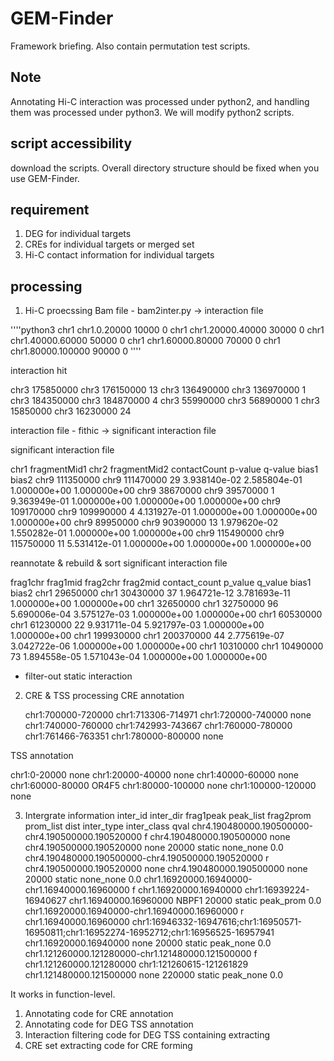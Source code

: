 # GEM-Finder
Framework briefing. Also contain permutation test scripts.

Note
----
Annotating Hi-C interaction was processed under python2, and handling them was processed under python3. We will modify python2 scripts. 

script accessibility
--------------------
download the scripts. Overall directory structure should be fixed when you use GEM-Finder.

requirement
-----------
1) DEG for individual targets
2) CREs for individual targets or merged set
3) Hi-C contact information for individual targets

processing
----------
1. Hi-C proecssing
Bam file - bam2inter.py -> interaction file

''''python3
chr1    chr1.0.20000    10000   0
chr1    chr1.20000.40000        30000   0
chr1    chr1.40000.60000        50000   0
chr1    chr1.60000.80000        70000   0
chr1    chr1.80000.100000       90000   0
''''

interaction hit

   chr3    175850000       chr3    176150000       13
   chr3    136490000       chr3    136970000       1
   chr3    184350000       chr3    184870000       4
   chr3    55990000        chr3    56890000        1
   chr3    15850000        chr3    16230000        24

interaction file - fithic -> significant interaction file

significant interaction file

   chr1    fragmentMid1    chr2    fragmentMid2    contactCount    p-value q-value bias1   bias2
   chr9    111350000       chr9    111470000       29      3.938140e-02    2.585804e-01    1.000000e+00    1.000000e+00
   chr9    38670000        chr9    39570000        1       9.363949e-01    1.000000e+00    1.000000e+00    1.000000e+00
   chr9    109170000       chr9    109990000       4       4.131927e-01    1.000000e+00    1.000000e+00    1.000000e+00
   chr9    89950000        chr9    90390000        13      1.979620e-02    1.550282e-01    1.000000e+00    1.000000e+00
   chr9    115490000       chr9    115750000       11      5.531412e-01    1.000000e+00    1.000000e+00    1.000000e+00
   
reannotate & rebuild & sort significant interaction file

   frag1chr        frag1mid        frag2chr        frag2mid        contact_count   p_value q_value bias1   bias2
   chr1    29650000        chr1    30430000        37      1.964721e-12    3.781693e-11    1.000000e+00    1.000000e+00
   chr1    32650000        chr1    32750000        96      5.690006e-04    3.575127e-03    1.000000e+00    1.000000e+00
   chr1    60530000        chr1    61230000        22      9.931711e-04    5.921797e-03    1.000000e+00    1.000000e+00
   chr1    199930000       chr1    200370000       44      2.775619e-07    3.042722e-06    1.000000e+00    1.000000e+00
   chr1    10310000        chr1    10490000        73      1.894558e-05    1.571043e-04    1.000000e+00    1.000000e+00

+ filter-out static interaction

2. CRE & TSS processing
CRE annotation

   chr1:700000-720000	chr1:713306-714971
   chr1:720000-740000	none
   chr1:740000-760000	chr1:742993-743667
   chr1:760000-780000	chr1:761466-763351
   chr1:780000-800000	none

TSS annotation

   chr1:0-20000	none
   chr1:20000-40000	none
   chr1:40000-60000	none
   chr1:60000-80000	OR4F5
   chr1:80000-100000	none
   chr1:100000-120000	none

3. Intergrate information
   inter_id        inter_dir       frag1peak       peak_list       frag2prom       prom_list       dist    inter_type      inter_class     qval
   chr4.190480000.190500000-chr4.190500000.190520000       f       chr4.190480000.190500000        none    chr4.190500000.190520000        none    20000   static  none_none       0.0
   chr4.190480000.190500000-chr4.190500000.190520000       r       chr4.190500000.190520000        none    chr4.190480000.190500000        none    20000   static  none_none       0.0
   chr1.16920000.16940000-chr1.16940000.16960000   f       chr1.16920000.16940000  chr1:16939224-16940627  chr1.16940000.16960000  NBPF1   20000   static  peak_prom       0.0
   chr1.16920000.16940000-chr1.16940000.16960000   r       chr1.16940000.16960000  chr1:16946332-16947616;chr1:16950571-16950811;chr1:16952274-16952712;chr1:16956525-16957941     chr1.16920000.16940000  none    20000   static  peak_none       0.0
   chr1.121260000.121280000-chr1.121480000.121500000       f       chr1.121260000.121280000        chr1:121260615-121261829        chr1.121480000.121500000        none    220000  static  peak_none       0.0

It works in function-level.

1. Annotating
   code for CRE annotation
2. Annotating
   code for DEG TSS annotation
3. Interaction filtering
   code for DEG TSS containing extracting
4. CRE set extracting
   code for CRE forming

